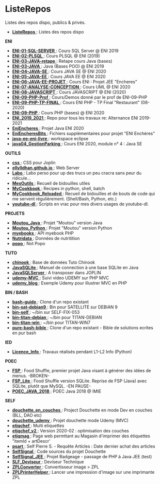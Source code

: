 # ListeRepos
Listes des repos dispo, publics & privés.

- [ **ListeRepos** ](https://github.com/ellylldhan/ListeRepos) :  Listes des repos dispo 

**ENI**

- [ **ENI-01-SQL-SERVER** ](https://github.com/ellylldhan/ENI-01-SQL-SERVER) :  Cours SQL Server @ ENI 2019 
- [ **ENI-02-PLSQL** ](https://github.com/ellylldhan/ENI-02-PLSQL) :  Cours PLSQL @ ENI (2019) 
- [ **ENI-03-JAVA-retape** ](https://github.com/ellylldhan/ENI-03-JAVA-retape) :  Retape cours Java (bases) 
- [ **ENI-03-JAVA** ](https://github.com/ellylldhan/ENI-03-JAVA) :  Java (Bases POO) @ ENI 2019 
- [ **ENI-04-JAVA-SE** ](https://github.com/ellylldhan/ENI-04-JAVA-SE) :  Cours JAVA SE @ ENI 2020 
- [ **ENI-05-JAVA-EE** ](https://github.com/ellylldhan/ENI-05-JAVA-EE) :  Cours JAVA EE @ ENI 2020 
- [ **ENI-06-JAVA-EE-PROJET** ](https://github.com/ellylldhan/ENI-06-JAVA-EE-PROJET) :  Cours ENI : Projet JEE "Encheres"
- [ **ENI-07-ANALYSE-CONCEPTION** ](https://github.com/ellylldhan/ENI-07-ANALYSE-CONCEPTION) :  Cours UML @ ENI 2020 
- [ **ENI-08-JAVASCRIPT** ](https://github.com/ellylldhan/ENI-08-JAVASCRIPT) :  Cours JAVASCRIPT @ ENI (2020) 
- [ **ENI-09-PHP-Prof** ](https://github.com/ellylldhan/ENI-09-PHP-Prof) : Cours/Demos donné par le prof de ENI-09-PHP
- [ **ENI-09-PHP-TP-FINAL** ](https://github.com/ellylldhan/ENI-09-PHP-TP-FINAL) : Cours ENI PHP - TP Final "Restaurant" (08-2020) 
- [ **ENI-09-PHP** ](https://github.com/ellylldhan/ENI-09-PHP) : Cours PHP (bases) @ ENI 2020 
- [ **ENI_2019_2021** ](https://github.com/ellylldhan/ENI_2019_2021) : Repo pour tous les travaux re: Alternance ENI 2019-2021 
- [ **EniEncheres** ](https://github.com/ellylldhan/EniEncheres) : Projet Java ENI 2020 
- [ **EniEncheresBits** ](https://github.com/ellylldhan/EniEncheresBits) : Fichiers supplémentaires pour projet "ENI Enchères" 
- [ **java-ee-eni-livre** ](https://github.com/ellylldhan/java-ee-eni-livre) : workspace eclipse 
- [ **java04_GestionParking** ](https://github.com/ellylldhan/java04_GestionParking) : Cours ENI 2020, module n° 4 : Java SE 

**OUTILS**

- [ **css** ](https://github.com/ellylldhan/css) : CSS pour Joplin 
- [ **ellylldhan.github.io** ](https://ellylldhan.github.io) : Web Server 
- [ **Labo** ](https://github.com/ellylldhan/Labo) : Labo perso pour up des trucs un peu cracra sans peur du ridicule... 
- [ **MesOutils** ](https://github.com/ellylldhan/MesOutils) : Recueil de bidouilles utiles 
- [ **MyCookbook** ](https://github.com/ellylldhan/MyCookbook) : Recipes in python, shell, batch 
- [ **MyCookbook_Reloaded** ](https://github.com/ellylldhan/MyCookbook_Reloaded) : Recueil de bidouilles et de bouts de code qui me servent régulièrement. (Shell/Bash, Python, etc.) 
- [ **youtube-dl** ](https://github.com/ellylldhan/youtube-dl) : Scripts en vrac pour mes divers usages de youtube-dl. 

**PROJETS**

- [ **Moutou_Java** ](https://github.com/ellylldhan/Moutou_Java) : Projet "Moutou" version Java 
- [ **Moutou_Python** ](https://github.com/ellylldhan/Moutou_Python) : Projet "Moutou" version Python 
- [ **myebooks** ](https://github.com/ellylldhan/myebooks) : API myebook PHP 
- [ **Nutridata** ](https://github.com/ellylldhan/Nutridata) : Données de nutritition 
- [ **popo** ](https://github.com/ellylldhan/popo) : Not Popo 

**TUTO**

- [ **chinook** ](https://github.com/ellylldhan/chinook) : Base de données Tuto Chinook 
- [ **JavaSQLite** ](https://github.com/ellylldhan/JavaSQLite) : Manuel de connection à une base SQLite en Java 
- [ **JavaSQLServer** ](https://github.com/ellylldhan/JavaSQLServer) : A transposer dans JOPLIN 
- [ **udemy-MVC** ](https://github.com/ellylldhan/udemy-MVC) : Suivi video UDEMY sur PHP MVC 
- [ **udemy_blog** ](https://github.com/ellylldhan/udemy_blog) : Exemple Udemy pour illustrer MVC en PHP 

**BIN / BASH**

- [ **bash-guide** ](https://github.com/ellylldhan/bash-guide) : Clone d'un repo existant 
- [ **bin-sat-debian9** ](https://github.com/ellylldhan/bin-sat-debian9) : Bin pour SATELLITE sur DEBIAN 9 
- [ **bin-self** ](https://github.com/ellylldhan/bin-self) : ~/bin sur SELF-FIX-053 
- [ **bin-titan-debian** ](https://github.com/ellylldhan/bin-titan-debian) : ~/bin pour TITAN-DEBIAN 
- [ **bin-titan-win** ](https://github.com/ellylldhan/bin-titan-win) : ~/bin pour TITAN-WIN7 
- [ **pure-bash-bible** ](https://github.com/ellylldhan/pure-bash-bible) : Clone d'un repo existant - Bible de solutions ecrites en pur bash 


**IED**

- [ **Licence_Info** ](https://github.com/ellylldhan/Licence_Info) : Travaux réalisés pendant L1-L2 Info (Python)

**POEC**

- [ **FSP** ](https://github.com/ellylldhan/FSP) : Food Shuffle, premier projet Java visant à générer des idées de menus. -BROKEN- 
- [ **FSP_Lite** ](https://github.com/ellylldhan/FSP_Lite) : Food Shuffle version SQLite. Reprise de FSP (Java) avec SQLite, plutôt que MySQL. -EN PAUSE- 
- [ **POEC_JAVA_2018** ](https://github.com/ellylldhan/POEC_JAVA_2018) : POEC Java 2018 @ IMIE 

**SELF**

- [ **douchette_en_couches** ](https://github.com/ellylldhan/douchette_en_couches) : Project Douchette en mode Dev en couches (BLL, DAO etc) 
- [ **douchette_udemy** ](https://github.com/ellylldhan/douchette_udemy) : Projet douchette mode Udemy (MVC) 
- [ **etiqchef** ](https://github.com/ellylldhan/etiqchef) : Multi etiquettes 
- [ **etiqchef_v2** ](https://github.com/ellylldhan/etiqchef_v2) : Version 2020-02 : optimisation des couches 
- [ **etiqmag** ](https://github.com/ellylldhan/etiqmag) : Page web permttant au Magasin d'imprimer des étiquettes "itemId + artDescr' 
- [ **psart** ](https://github.com/ellylldhan/psart) : Self Pierre S. - Requête Articles : Date dernier achat des articles 
- [ **SelfSignal** ](https://github.com/ellylldhan/SelfSignal) : Code sources du projet Douchette 
- [ **SelfSignal_JEE** ](https://github.com/ellylldhan/SelfSignal_JEE) : Projet Badgeage - passage de PHP à Java JEE (test) 
- [ **SLF_Deviseur** ](https://github.com/ellylldhan/SLF_Deviseur) : Deviseur Technique 
- [ **ZPLConverter** ](https://github.com/ellylldhan/ZPLConverter) : Convertisseur image &gt; ZPL 
- [ **ZPLPrinterHelper** ](https://github.com/ellylldhan/ZPLPrinterHelper) : Lancer une impression d'image sur une imprimante ZPL 